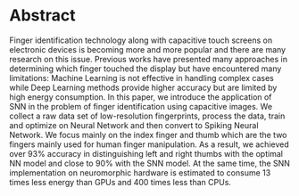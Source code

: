 # Abstract

Finger identification technology along with capacitive touch screens on electronic devices is becoming more and more popular and there are many research on this issue. Previous works have presented many approaches in determining which finger touched the display but have encountered many limitations: Machine Learning is not effective in handling complex cases while Deep Learning methods provide higher accuracy but are limited by high energy consumption. In this paper, we introduce the application of SNN in the problem of finger identification using capacitive images. We collect a raw data set of low-resolution fingerprints, process the data, train and optimize on Neural Network and then convert to Spiking Neural Network. We focus mainly on the index finger and thumb which are the two fingers mainly used for human finger manipulation. As a result, we achieved over 93\% accuracy in distinguishing left and right thumbs with the optimal NN model and close to 90\% with the SNN model. At the same time, the SNN implementation on neuromorphic hardware is estimated to consume 13 times less energy than GPUs and 400 times less than CPUs.
